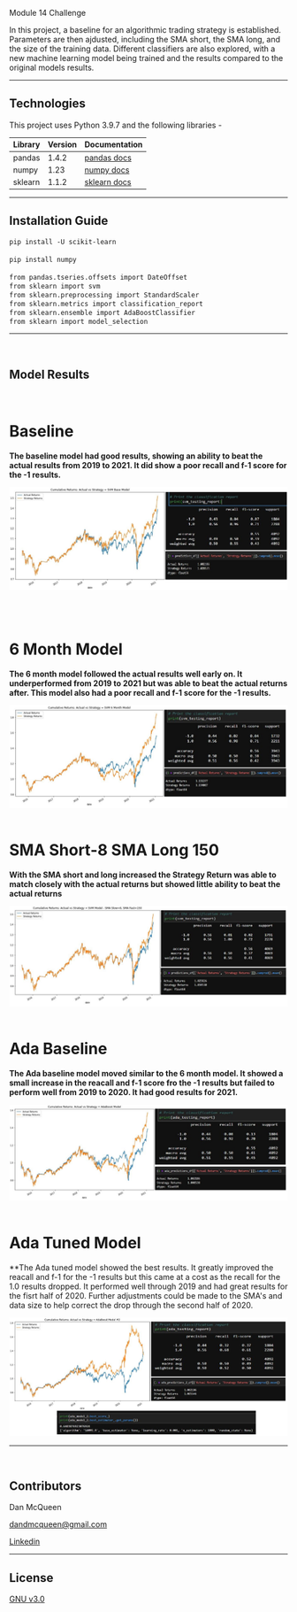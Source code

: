 Module 14 Challenge

In this project, a baseline for an algorithmic trading strategy is established.  Parameters are then ajdusted, including the SMA short, the SMA long,
and the size of the training data.  Different classifiers are also explored, with a new machine learning model being trained and the results compared
to the original models results.

---



## Technologies


This project uses Python 3.9.7 and the following libraries - 


| Library | Version | Documentation
|----|----|---|
| pandas |1.4.2| [pandas docs](https://pandas.pydata.org/docs)
| numpy |1.23| [numpy docs](https://numpy.org/doc/)
| sklearn | 1.1.2 | [sklearn docs](https://scikit-learn.org/stable/)


---



## Installation Guide



```
pip install -U scikit-learn

pip install numpy

from pandas.tseries.offsets import DateOffset
from sklearn import svm
from sklearn.preprocessing import StandardScaler
from sklearn.metrics import classification_report
from sklearn.ensemble import AdaBoostClassifier
from sklearn import model_selection
```


---

<br/>

## Model Results

<br/>

# Baseline

**The baseline model had good results, showing an ability to beat the actual results from 2019 to 2021. It did show a poor recall and f-1 score for the -1 results.**

<p align="left"><img src="images/svm_base.jpg"></p>

<br/>
<br/>

# 6 Month Model

**The 6 month model followed the actual results well early on. It underperformed from 2019 to 2021 but was able to beat the actual returns after. This model also had a poor recall and f-1 score for the -1 results.**

<p align="left"><img src="images/svm_6_month.jpg">

<br/>
<br/>

# SMA Short-8 SMA Long 150

**With the SMA short and long increased the Strategy Return was able to match closely with the actual returns but showed little ability to beat the actual returns**

<p align="left"><img src="images/svm_8_150.jpg">

<br/>
<br/>

# Ada Baseline

**The Ada baseline model moved similar to the 6 month model. It showed a small increase in the reacall and f-1 score fro the -1 results but failed to perform well from 2019 to 2020. It had good results for 2021.**

<p align="left"><img src="images/ada_base.jpg">

<br/>
<br/>

# Ada Tuned Model

**The Ada tuned model showed the best results.  It greatly improved the reacall and f-1 for the -1 results but this came at a cost as the recall for the 1.0 results dropped.  It performed well through 2019 and had great results for the fisrt half of 2020.  Further adjustments could be made to the SMA's and data size to help correct the drop through the second half of 2020.

<p align="left"><img src="images/ada_tune.jpg">

---

<br/>

## Contributors

Dan McQueen

dandmcqueen@gmail.com

[Linkedin](https://www.linkedin.com/in/dan-mcqueen-4a5980238/)

---



## License

[GNU v3.0](LICENSE)
